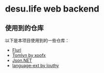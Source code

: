 # desu.life web backend

## 使用到的仓库

以下是本项目使用到的一些仓库：

- [Flurl](https://flurl.dev/)
- [Tomlyn by xoofx](https://github.com/xoofx/Tomlyn)
- [Json.NET](https://www.newtonsoft.com/json)
- [language-ext by louthy](https://github.com/louthy/language-ext)